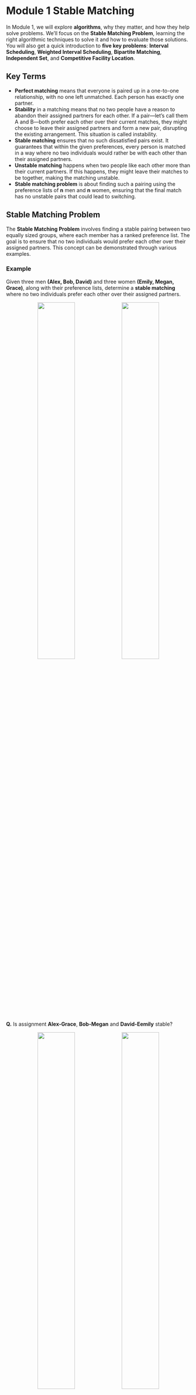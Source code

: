 # Module 1 Stable Matching

In Module 1, we will explore **algorithms**, why they matter, and how they help solve problems. We’ll focus on the **Stable Matching Problem**, learning the right algorithmic techniques to solve it and how to evaluate those solutions. You will also get a quick introduction to **five key problems**: **Interval Scheduling**, **Weighted Interval Scheduling**, **Bipartite Matching**, **Independent Set**, and **Competitive Facility Location**.

## Key Terms
- **Perfect matching** means that everyone is paired up in a one-to-one relationship, with no one left unmatched. Each person has exactly one partner.
- **Stability** in a matching means that no two people have a reason to abandon their assigned partners for each other. If a pair—let’s call them A and B—both prefer each other over their current matches, they might choose to leave their assigned partners and form a new pair, disrupting the existing arrangement. This situation is called instability.
- **Stable matching** ensures that no such dissatisfied pairs exist. It guarantees that within the given preferences, every person is matched in a way where no two individuals would rather be with each other than their assigned partners.
- **Unstable matching** happens when two people like each other more than their current partners. If this happens, they might leave their matches to be together, making the matching unstable.
- **Stable matching problem** is about finding such a pairing using the preference lists of **n** men and **n** women, ensuring that the final match has no unstable pairs that could lead to switching.

## Stable Matching Problem
The **Stable Matching Problem** involves finding a stable pairing between two equally sized groups, where each member has a ranked preference list. The goal is to ensure that no two individuals would prefer each other over their assigned partners. This concept can be demonstrated through various examples.

### Example
Given three men **(Alex, Bob, David)** and three women **(Emily, Megan, Grace)**, along with their preference lists, determine a **stable matching** where no two individuals prefer each other over their assigned partners.
<p align=center>
<img src="https://github.com/ggamangpro101/everything-about-algorithms/blob/master/CSE%20551%20Foundations%20of%20Algorithms/Module_1_Stable_Matching/png/Mens_Pref_List_001.png" width=45%, height=50%/>
<img src="https://github.com/ggamangpro101/everything-about-algorithms/blob/master/CSE%20551%20Foundations%20of%20Algorithms/Module_1_Stable_Matching/png/Womens_Pref_List_001.png" width=45%, height=50%/>
</p>

**Q.** Is assignment **Alex-Grace**, **Bob-Megan** and **David-Eemily** stable?
<p align=center>
<img src="https://github.com/ggamangpro101/everything-about-algorithms/blob/master/CSE%20551%20Foundations%20of%20Algorithms/Module_1_Stable_Matching/png/Mens_Pref_List_002.png" width=45%, height=50%/>
<img src="https://github.com/ggamangpro101/everything-about-algorithms/blob/master/CSE%20551%20Foundations%20of%20Algorithms/Module_1_Stable_Matching/png/Womens_Pref_List_002.png" width=45%, height=50%/>
</p>

**A.** No, because Alex and Megan will hook up.
<p align=center>
<img src="https://github.com/ggamangpro101/everything-about-algorithms/blob/master/CSE%20551%20Foundations%20of%20Algorithms/Module_1_Stable_Matching/png/Mens_Pref_List_003.png" width=45%, height=50%/>
<img src="https://github.com/ggamangpro101/everything-about-algorithms/blob/master/CSE%20551%20Foundations%20of%20Algorithms/Module_1_Stable_Matching/png/Womens_Pref_List_003.png" width=45%, height=50%/>
</p>

**Q.** Is assignment **Alex-Emily**, **Bob-Megan** and **David-Grace** stable?
<p align=center>
<img src="https://github.com/ggamangpro101/everything-about-algorithms/blob/master/CSE%20551%20Foundations%20of%20Algorithms/Module_1_Stable_Matching/png/Mens_Pref_List_004.png" width=45%, height=50%/>
<img src="https://github.com/ggamangpro101/everything-about-algorithms/blob/master/CSE%20551%20Foundations%20of%20Algorithms/Module_1_Stable_Matching/png/Womens_Pref_List_004.png" width=45%, height=50%/>
</p>

**A.** Yes, they are stable.

## Stable Roomate Problem
**Stable Roommate Problem** is a variation of the Stable Matching Problem, where 2n individuals need to be paired into roommate pairs. Unlike the Stable Matching Problem, where stability can always be guaranteed, stable matchings do not always exist in this scenario.

**Q: Do stable matchings always exist?**  
**A: Not always.**

Unlike the Stable Matching Problem, where a stable matching always exists, the Stable Roommate Problem does not guarantee a stable matching.
### Example
Given four individuals (Alex, Bob, Chris, David) and their ranked preferences, determine whether a stable roommate assignment exists.
<p align=center>
<img src="https://github.com/ggamangpro101/everything-about-algorithms/blob/master/CSE%20551%20Foundations%20of%20Algorithms/Module_1_Stable_Matching/png/Roommate_Pref_List_001.png" width=50%, height=50%/>
</p>

- **Paring 1**: **Alex-Bob** and **Chris-David**  
<p align=center>
<img src="https://github.com/ggamangpro101/everything-about-algorithms/blob/master/CSE%20551%20Foundations%20of%20Algorithms/Module_1_Stable_Matching/png/Roommate_Pref_List_002.png" width=50%, height=50%/>
</p>

**Instability**: Bob prefers Chris over Alex. Chris prefer Bob over David. Bob and Chris both prefer each other over their assigned roommates (Alex and David). So, this is **Unstable**.

- **Paring 2**: **Alex-Chris** and **Bob-David**  
<p align=center>
<img src="https://github.com/ggamangpro101/everything-about-algorithms/blob/master/CSE%20551%20Foundations%20of%20Algorithms/Module_1_Stable_Matching/png/Roommate_Pref_List_003.png" width=50%, height=50%/>
</p>

**Instability**: Alex prefers Bob over Chris. Bob prefer Alex over David. Alex and Bob both prefer each other over their assigned roommates (Chris and David). So, this is **Unstable**.

- **Paring 3**: **Alex-David** and **Bob-Chris**  
<p align=center>
<img src="https://github.com/ggamangpro101/everything-about-algorithms/blob/master/CSE%20551%20Foundations%20of%20Algorithms/Module_1_Stable_Matching/png/Roommate_Pref_List_004.png" width=50%, height=50%/>
</p>

**Instability**: Alex prefers Chris over David. Chris prefer Alex over Bob. Alex and Chris both prefer each other over their assigned roommates (David and Bob). So, this is **Unstable**.

**Conclusion:**  
Every possible pairing leads to instability, meaning no stable matching exists for this set of preferences.

**Observation**  
Stable matchings **do not always exist** for the **Stable Roommate Problem**.
Unlike the Stable Matching Problem, the inherent preferences in the roommate setup can create situations where stability is impossible, as shown in the example.

## Propose and Reject Algorithm (Gale-Shapley)
The **Propose-and-Reject Algorithm (Gale-Shapley, 1962)** is a simple and logical method designed to ensure a stable matching between two groups.
```python
Initialize each person to be free.
while (some man is free and has not prposed to every woman) {
     Choose such a man m
     w = 1st woman on m's list to whom m has not yet proposed
     if (w is free)
        assign m and w to be engaged
     else if (w prefers m to her fiancé m')
        assign m and w to be engaged, and m' to be free
     else
        w rejects m
}
```
### Gale-Shapley Algorithm
The **Gale-Shapley Algorithm** (also called the "Propose-and-Reject" algorithm) is a method to find a stable matching. This method is still widely used today to **assign residents to hospitals**, highlighting its effectiveness and practicality as a solution.

### How It Works:
1. Start with all participants unmatched.
2. While there is an unmatched man:
   - The man proposes to the highest-ranked woman on his preference list who hasn’t rejected him.
   - If the woman is unmatched, she accepts.
   - If the woman is matched but prefers the new proposer over her current partner, she switches to the new proposer.
   - Otherwise, she rejects the proposal.
3. Repeat until everyone is matched.

### Example
<p align=center>
<img src="https://github.com/ggamangpro101/everything-about-algorithms/blob/master/CSE%20551%20Foundations%20of%20Algorithms/Module_1_Stable_Matching/png/Gale_Shapley_Men_001.png" width=45%, height=50%/>
<img src="https://github.com/ggamangpro101/everything-about-algorithms/blob/master/CSE%20551%20Foundations%20of%20Algorithms/Module_1_Stable_Matching/png/Gale_Shapley_Women_001.png" width=45%, height=50%/>
</p>

- **Alex** propses to **Bella**.
<p align=center>
<img src="https://github.com/ggamangpro101/everything-about-algorithms/blob/master/CSE%20551%20Foundations%20of%20Algorithms/Module_1_Stable_Matching/png/Gale_Shapley_Men_002.png" width=45%, height=50%/>
<img src="https://github.com/ggamangpro101/everything-about-algorithms/blob/master/CSE%20551%20Foundations%20of%20Algorithms/Module_1_Stable_Matching/png/Gale_Shapley_Women_002.png" width=45%, height=50%/>  
</p>

- **Bella** accepts **Alex** because she was not previously matched.
<p align=center>
<img src="https://github.com/ggamangpro101/everything-about-algorithms/blob/master/CSE%20551%20Foundations%20of%20Algorithms/Module_1_Stable_Matching/png/Gale_Shapley_Men_003.png" width=45%, height=50%/>
<img src="https://github.com/ggamangpro101/everything-about-algorithms/blob/master/CSE%20551%20Foundations%20of%20Algorithms/Module_1_Stable_Matching/png/Gale_Shapley_Women_003.png" width=45%, height=50%/>  
</p>

- **Bob** propses to **Diana**.
<p align=center>
<img src="https://github.com/ggamangpro101/everything-about-algorithms/blob/master/CSE%20551%20Foundations%20of%20Algorithms/Module_1_Stable_Matching/png/Gale_Shapley_Men_004.png" width=45%, height=50%/>
<img src="https://github.com/ggamangpro101/everything-about-algorithms/blob/master/CSE%20551%20Foundations%20of%20Algorithms/Module_1_Stable_Matching/png/Gale_Shapley_Women_004.png" width=45%, height=50%/>  
</p>

- **Diana** accepts **Bob** because she was not previously matched.
<p align=center>
<img src="https://github.com/ggamangpro101/everything-about-algorithms/blob/master/CSE%20551%20Foundations%20of%20Algorithms/Module_1_Stable_Matching/png/Gale_Shapley_Men_005.png" width=45%, height=50%/>
<img src="https://github.com/ggamangpro101/everything-about-algorithms/blob/master/CSE%20551%20Foundations%20of%20Algorithms/Module_1_Stable_Matching/png/Gale_Shapley_Women_005.png" width=45%, height=50%/>  
</p>

- **Chris** propses to **Bella**.
<p align=center>
<img src="https://github.com/ggamangpro101/everything-about-algorithms/blob/master/CSE%20551%20Foundations%20of%20Algorithms/Module_1_Stable_Matching/png/Gale_Shapley_Men_006.png" width=45%, height=50%/>
<img src="https://github.com/ggamangpro101/everything-about-algorithms/blob/master/CSE%20551%20Foundations%20of%20Algorithms/Module_1_Stable_Matching/png/Gale_Shapley_Women_006.png" width=45%, height=50%/>  
</p>

- **Bella** rejects **Alex** and accepts **Chris**.
<p align=center>
<img src="https://github.com/ggamangpro101/everything-about-algorithms/blob/master/CSE%20551%20Foundations%20of%20Algorithms/Module_1_Stable_Matching/png/Gale_Shapley_Men_007.png" width=45%, height=50%/>
<img src="https://github.com/ggamangpro101/everything-about-algorithms/blob/master/CSE%20551%20Foundations%20of%20Algorithms/Module_1_Stable_Matching/png/Gale_Shapley_Women_007.png" width=45%, height=50%/>  
</p>

- **Alex** propses to **Amy**.
<p align=center>
<img src="https://github.com/ggamangpro101/everything-about-algorithms/blob/master/CSE%20551%20Foundations%20of%20Algorithms/Module_1_Stable_Matching/png/Gale_Shapley_Men_008.png" width=45%, height=50%/>
<img src="https://github.com/ggamangpro101/everything-about-algorithms/blob/master/CSE%20551%20Foundations%20of%20Algorithms/Module_1_Stable_Matching/png/Gale_Shapley_Women_008.png" width=45%, height=50%/>  
</p>

- **Amy** accepts **Alex** because she was not previously matched.
<p align=center>
<img src="https://github.com/ggamangpro101/everything-about-algorithms/blob/master/CSE%20551%20Foundations%20of%20Algorithms/Module_1_Stable_Matching/png/Gale_Shapley_Men_009.png" width=45%, height=50%/>
<img src="https://github.com/ggamangpro101/everything-about-algorithms/blob/master/CSE%20551%20Foundations%20of%20Algorithms/Module_1_Stable_Matching/png/Gale_Shapley_Women_009.png" width=45%, height=50%/>  
</p>

- **David** propses to **Amy**.
<p align=center>
<img src="https://github.com/ggamangpro101/everything-about-algorithms/blob/master/CSE%20551%20Foundations%20of%20Algorithms/Module_1_Stable_Matching/png/Gale_Shapley_Men_010.png" width=45%, height=50%/>
<img src="https://github.com/ggamangpro101/everything-about-algorithms/blob/master/CSE%20551%20Foundations%20of%20Algorithms/Module_1_Stable_Matching/png/Gale_Shapley_Women_010.png" width=45%, height=50%/>  
</p>

- **Amy** rejects **David** because she prefers **Alex**.
<p align=center>
<img src="https://github.com/ggamangpro101/everything-about-algorithms/blob/master/CSE%20551%20Foundations%20of%20Algorithms/Module_1_Stable_Matching/png/Gale_Shapley_Men_011.png" width=45%, height=50%/>
<img src="https://github.com/ggamangpro101/everything-about-algorithms/blob/master/CSE%20551%20Foundations%20of%20Algorithms/Module_1_Stable_Matching/png/Gale_Shapley_Women_011.png" width=45%, height=50%/>  
</p>

- **David** propses to **Diana**.
<p align=center>
<img src="https://github.com/ggamangpro101/everything-about-algorithms/blob/master/CSE%20551%20Foundations%20of%20Algorithms/Module_1_Stable_Matching/png/Gale_Shapley_Men_012.png" width=45%, height=50%/>
<img src="https://github.com/ggamangpro101/everything-about-algorithms/blob/master/CSE%20551%20Foundations%20of%20Algorithms/Module_1_Stable_Matching/png/Gale_Shapley_Women_012.png" width=45%, height=50%/>  
</p>

- **Diana** rejects **Bob** and accepts **David**.
<p align=center>
<img src="https://github.com/ggamangpro101/everything-about-algorithms/blob/master/CSE%20551%20Foundations%20of%20Algorithms/Module_1_Stable_Matching/png/Gale_Shapley_Men_013.png" width=45%, height=50%/>
<img src="https://github.com/ggamangpro101/everything-about-algorithms/blob/master/CSE%20551%20Foundations%20of%20Algorithms/Module_1_Stable_Matching/png/Gale_Shapley_Women_013.png" width=45%, height=50%/>  
</p>

- **Bob** propses to **Bella**.
<p align=center>
<img src="https://github.com/ggamangpro101/everything-about-algorithms/blob/master/CSE%20551%20Foundations%20of%20Algorithms/Module_1_Stable_Matching/png/Gale_Shapley_Men_014.png" width=45%, height=50%/>
<img src="https://github.com/ggamangpro101/everything-about-algorithms/blob/master/CSE%20551%20Foundations%20of%20Algorithms/Module_1_Stable_Matching/png/Gale_Shapley_Women_014.png" width=45%, height=50%/>  
</p>

- **Bella** rejects **Bob** because she prefers **Chris**.
<p align=center>
<img src="https://github.com/ggamangpro101/everything-about-algorithms/blob/master/CSE%20551%20Foundations%20of%20Algorithms/Module_1_Stable_Matching/png/Gale_Shapley_Men_015.png" width=45%, height=50%/>
<img src="https://github.com/ggamangpro101/everything-about-algorithms/blob/master/CSE%20551%20Foundations%20of%20Algorithms/Module_1_Stable_Matching/png/Gale_Shapley_Women_015.png" width=45%, height=50%/>  
</p>

- **Bob** propses to **Amy**.
<p align=center>
<img src="https://github.com/ggamangpro101/everything-about-algorithms/blob/master/CSE%20551%20Foundations%20of%20Algorithms/Module_1_Stable_Matching/png/Gale_Shapley_Men_016.png" width=45%, height=50%/>
<img src="https://github.com/ggamangpro101/everything-about-algorithms/blob/master/CSE%20551%20Foundations%20of%20Algorithms/Module_1_Stable_Matching/png/Gale_Shapley_Women_016.png" width=45%, height=50%/>  
</p>

- **Amy** rejects **Bob** because she prefers **Alex**.
<p align=center>
<img src="https://github.com/ggamangpro101/everything-about-algorithms/blob/master/CSE%20551%20Foundations%20of%20Algorithms/Module_1_Stable_Matching/png/Gale_Shapley_Men_017.png" width=45%, height=50%/>
<img src="https://github.com/ggamangpro101/everything-about-algorithms/blob/master/CSE%20551%20Foundations%20of%20Algorithms/Module_1_Stable_Matching/png/Gale_Shapley_Women_017.png" width=45%, height=50%/>  
</p>

- **Bob** propses to **Caitlin**.
<p align=center>
<img src="https://github.com/ggamangpro101/everything-about-algorithms/blob/master/CSE%20551%20Foundations%20of%20Algorithms/Module_1_Stable_Matching/png/Gale_Shapley_Men_018.png" width=45%, height=50%/>
<img src="https://github.com/ggamangpro101/everything-about-algorithms/blob/master/CSE%20551%20Foundations%20of%20Algorithms/Module_1_Stable_Matching/png/Gale_Shapley_Women_018.png" width=45%, height=50%/>  
</p>

- **Caitlin** accepts **Bob** because she was not previously matched.
<p align=center>
<img src="https://github.com/ggamangpro101/everything-about-algorithms/blob/master/CSE%20551%20Foundations%20of%20Algorithms/Module_1_Stable_Matching/png/Gale_Shapley_Men_019.png" width=45%, height=50%/>
<img src="https://github.com/ggamangpro101/everything-about-algorithms/blob/master/CSE%20551%20Foundations%20of%20Algorithms/Module_1_Stable_Matching/png/Gale_Shapley_Women_019.png" width=45%, height=50%/>  
</p>

- **Eric** propses to **Bella**.
<p align=center>
<img src="https://github.com/ggamangpro101/everything-about-algorithms/blob/master/CSE%20551%20Foundations%20of%20Algorithms/Module_1_Stable_Matching/png/Gale_Shapley_Men_020.png" width=45%, height=50%/>
<img src="https://github.com/ggamangpro101/everything-about-algorithms/blob/master/CSE%20551%20Foundations%20of%20Algorithms/Module_1_Stable_Matching/png/Gale_Shapley_Women_020.png" width=45%, height=50%/>  
</p>

- **Bella** rejects **Eric** because she prefers **Chris**.
<p align=center>
<img src="https://github.com/ggamangpro101/everything-about-algorithms/blob/master/CSE%20551%20Foundations%20of%20Algorithms/Module_1_Stable_Matching/png/Gale_Shapley_Men_021.png" width=45%, height=50%/>
<img src="https://github.com/ggamangpro101/everything-about-algorithms/blob/master/CSE%20551%20Foundations%20of%20Algorithms/Module_1_Stable_Matching/png/Gale_Shapley_Women_021.png" width=45%, height=50%/>  
</p>

- **Eric** propses to **Diana**.
<p align=center>
<img src="https://github.com/ggamangpro101/everything-about-algorithms/blob/master/CSE%20551%20Foundations%20of%20Algorithms/Module_1_Stable_Matching/png/Gale_Shapley_Men_022.png" width=45%, height=50%/>
<img src="https://github.com/ggamangpro101/everything-about-algorithms/blob/master/CSE%20551%20Foundations%20of%20Algorithms/Module_1_Stable_Matching/png/Gale_Shapley_Women_022.png" width=45%, height=50%/>  
</p>

- **Diana** rejects **David** because she prefers **Eric**.
<p align=center>
<img src="https://github.com/ggamangpro101/everything-about-algorithms/blob/master/CSE%20551%20Foundations%20of%20Algorithms/Module_1_Stable_Matching/png/Gale_Shapley_Men_023.png" width=45%, height=50%/>
<img src="https://github.com/ggamangpro101/everything-about-algorithms/blob/master/CSE%20551%20Foundations%20of%20Algorithms/Module_1_Stable_Matching/png/Gale_Shapley_Women_023.png" width=45%, height=50%/>  
</p>

- **David** propses to **Caitlin**.
<p align=center>
<img src="https://github.com/ggamangpro101/everything-about-algorithms/blob/master/CSE%20551%20Foundations%20of%20Algorithms/Module_1_Stable_Matching/png/Gale_Shapley_Men_024.png" width=45%, height=50%/>
<img src="https://github.com/ggamangpro101/everything-about-algorithms/blob/master/CSE%20551%20Foundations%20of%20Algorithms/Module_1_Stable_Matching/png/Gale_Shapley_Women_024.png" width=45%, height=50%/>  
</p>

- **Caitlin** rejects **David** because she prefers **Bob**.
<p align=center>
<img src="https://github.com/ggamangpro101/everything-about-algorithms/blob/master/CSE%20551%20Foundations%20of%20Algorithms/Module_1_Stable_Matching/png/Gale_Shapley_Men_025.png" width=45%, height=50%/>
<img src="https://github.com/ggamangpro101/everything-about-algorithms/blob/master/CSE%20551%20Foundations%20of%20Algorithms/Module_1_Stable_Matching/png/Gale_Shapley_Women_025.png" width=45%, height=50%/>  
</p>

- **David** propses to **Bella**.
<p align=center>
<img src="https://github.com/ggamangpro101/everything-about-algorithms/blob/master/CSE%20551%20Foundations%20of%20Algorithms/Module_1_Stable_Matching/png/Gale_Shapley_Men_026.png" width=45%, height=50%/>
<img src="https://github.com/ggamangpro101/everything-about-algorithms/blob/master/CSE%20551%20Foundations%20of%20Algorithms/Module_1_Stable_Matching/png/Gale_Shapley_Women_026.png" width=45%, height=50%/>  
</p>

- **Bella** rejects **David** because she prefers **Chris**.
<p align=center>
<img src="https://github.com/ggamangpro101/everything-about-algorithms/blob/master/CSE%20551%20Foundations%20of%20Algorithms/Module_1_Stable_Matching/png/Gale_Shapley_Men_027.png" width=45%, height=50%/>
<img src="https://github.com/ggamangpro101/everything-about-algorithms/blob/master/CSE%20551%20Foundations%20of%20Algorithms/Module_1_Stable_Matching/png/Gale_Shapley_Women_027.png" width=45%, height=50%/>  
</p>

- **David** propses to **Emily**.
<p align=center>
<img src="https://github.com/ggamangpro101/everything-about-algorithms/blob/master/CSE%20551%20Foundations%20of%20Algorithms/Module_1_Stable_Matching/png/Gale_Shapley_Men_028.png" width=45%, height=50%/>
<img src="https://github.com/ggamangpro101/everything-about-algorithms/blob/master/CSE%20551%20Foundations%20of%20Algorithms/Module_1_Stable_Matching/png/Gale_Shapley_Women_028.png" width=45%, height=50%/>  
</p>

- **Emily** accepts **David** because she was not previously matched.
<p align=center>
<img src="https://github.com/ggamangpro101/everything-about-algorithms/blob/master/CSE%20551%20Foundations%20of%20Algorithms/Module_1_Stable_Matching/png/Gale_Shapley_Men_029.png" width=45%, height=50%/>
<img src="https://github.com/ggamangpro101/everything-about-algorithms/blob/master/CSE%20551%20Foundations%20of%20Algorithms/Module_1_Stable_Matching/png/Gale_Shapley_Women_029.png" width=45%, height=50%/>  
</p>

- Now, **everyone is matched**, and the result is a **stable matching**.

### Proof of Correctness: Termination
- **Observation 1**: Men propose to women in decreasing order of their preference lists. This ensures that men systematically move through their preferences without skipping anyone.
- **Observation 2**: Once a woman is matched, she never becomes unmatched but may "trade up" to a more preferred proposer. This guarantees progress toward stability.
- **Claim**: The algorithm terminates after at most **n²** iterations of the while loop.
- **Proof**: Each man proposes to a new woman each time, and there are at most **n²** possible proposals (**n men × n           women**).
     - This ensures the algorithm is efficient and terminates in finite time.

### Proof of Correctness: Perfection
- **Claim**: All men and women get matched.
- **Proof (by contradiction)**:
     - **Assume a man, say Eric, is unmatched at the end of the algorithm.**
          - This is the opposite of the claim (that everyone is matched).
          - If Eric is unmatched, it means the algorithm couldn't find a partner for him.
     - **If Eric is unmatched, then some woman, say Amy, must also be unmatched.**
          - The algorithm pairs each man with one woman, so if Zeus is unmatched, there must be an unmatched woman as well.
     - **Observation 2: Amy was never proposed to during the process.**
          - If **Amy** is **unmatched**, it means no man ever proposed to her, because if she had been proposed to, she                 would have accepted the best proposal.
     - **However, Eric, being unmatched, would have proposed to all women, including Amy.**
          - Eric would have worked his way down his entire preference list, proposing to every woman, because the algorithm             requires men to propose to every woman until they are matched or until no women are left to propose to.
          - This means Eric must have proposed to Amy at some point.
     - **Contradiction**:
          - If Eric proposed to Amy, she should not be unmatched because she would have accepted him if she had no other                proposals.
          - This contradicts the earlier assumption that Amy is unmatched.

### Proof of Correctness: Stability
- **Claim**: No unstable pairs exist in the final matching.
     - An unstable pair exists if two individuals (let's call them Amy and Eric) both prefer each other over their assigned        partners. The proof aims to show that no such pair can exist.
- **Proof (by contradiction)**:
     - **Assume there is an unstable pair, Amy and Eric.**
          - Both Amy and Eric prefer each other over their current partners in the matching.
          - This violates the stability condition, so we proceed to check the possible scenarios.
     - **Case 1: Eric never proposed to Amy.**
          - If Eric never proposed to Amy, it means that Eric must have preferred his current partner over Amy.
          - This is because men propose in decreasing order of preference, so if Eric skipped Amy, it was intentional.
          - This directly contradicts the assumption that Eric prefers Amy over his current partner.
          - Therefore, the pair Amy and Eric cannot be unstable in this case.
     - **Case 2: Eric proposed to Amy.**
          - If Eric did propose to Amy, Amy must have rejected Eric either immediately or later in favor of a better match.
          - The Gale-Shapley algorithm ensures that once a woman is matched, she only "trades up" (moves to a partner she               prefers more).
          - This means Amy prefers her current partner over Eric.
          - This also contradicts the assumption that Amy prefers Eric over her current partner.
     - In both scenarios, the pair Amy and Eric is not unstable.
     - This disproves the assumption that an unstable pair exists in the final matching.
  
Since the assumption of instability leads to contradictions in all cases, it proves that **no unstable pairs exist**. Therefore, the **Gale-Shapley algorithm guarantees a stable matching** where all pairs follow the stability rules.

### Summary
- **Stable Matching Problem**: The task is to find a stable matching between two groups of size n, ensuring no unstable 
  pairs exist.
- **Gale-Shapley Algorithm**: Guarantees to find a stable matching for any instance of the problem in **O(n²)** time.
- **Questions**:  
     **Q.** How can the Gale-Shapley algorithm be implemented efficiently in terms of computation?  
       
     **Q.** If multiple stable matchings exist, which one does the algorithm produce?  

### Efficient Implementation of Gale-Shapley Algorithm
- **Representation**: Men and women are indexed from 1 to n.
- **Engagement Tracking**:
     - Maintain a list of free men (queue or stack can be used).
     - Use arrays (wife[m] and husband[w]) to track who is engaged to whom. If a person is unmatched, the entry is 0.
- **Proposal Management**:
     - Each man has a list of women ranked by preference.
     - Use an array (count[m]) to track the number of proposals a man has made.
- **Efficiency Insight**: The naive implementation can lead to **O(n³)** complexity, but using structured data, we achieve 
  **O(n²)**

### Women Rejecting/Accepting

### Python Example:
```python
def gale_shapley(men_prefs, women_prefs):
    free_men = list(men_prefs.keys())
    engaged = {}
    women_ranks = {
        woman: {man: rank for rank, man in enumerate(prefs)}
        for woman, prefs in women_prefs.items()
    }
    proposals = {man: 0 for man in men_prefs}

    while free_men:
        man = free_men.pop(0)
        woman = men_prefs[man][proposals[man]]
        proposals[man] += 1

        if woman not in engaged:
            engaged[woman] = man
        else:
            current_man = engaged[woman]
            if women_ranks[woman][man] < women_ranks[woman][current_man]:
                engaged[woman] = man
                free_men.append(current_man)
            else:
                free_men.append(man)

    return {man: woman for woman, man in engaged.items()}

# Example Usage
men_preferences = {
    "A": ["X", "Y", "Z"],
    "B": ["Y", "X", "Z"],
    "C": ["Z", "X", "Y"],
}
women_preferences = {
    "X": ["B", "A", "C"],
    "Y": ["A", "C", "B"],
    "Z": ["C", "B", "A"],
}
result = gale_shapley(men_preferences, women_preferences)
print("Stable Matching:", result)
```

**1. Termination:**
The algorithm always terminates because men propose in decreasing order of preference, and there are a finite number of proposals (n^2, where n is the number of participants).

**2. Perfect Matching:**
Every participant is eventually matched because proposals continue until all participants are paired.

**3. Stability:**
No unstable pairs exist because a woman only trades up during the algorithm, and a man cannot pair with a woman who has rejected him.

**Applications**
Stable matching has many real-world applications:

- **Resident-Hospital Matching:** Assigning medical residents to hospitals.
- **College Admissions:** Matching students to universities based on preferences.
- **Job Recruitment:** Matching candidates to jobs or companies.

**Summary**
- The Gale-Shapley Algorithm guarantees a stable matching in O(n^2) time.
- The resulting matching is man-optimal: Each man is paired with the best possible partner they could achieve in any stable matching.
- This comes at the expense of woman-pessimality: Each woman is paired with their worst valid partner.

Stable matching is a foundational problem in algorithms, demonstrating how preferences and fairness can be balanced in a mathematically sound way.
